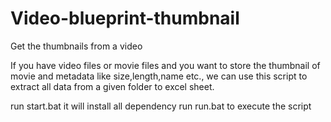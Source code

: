# Video-blueprint-thumbnail
Get the thumbnails from a video 

If you have video files or movie files and you want to store the thumbnail of movie and metadata like size,length,name etc., we can use this script to extract all data from a given folder to excel sheet.

run start.bat it will install all dependency
run run.bat to execute the script
